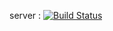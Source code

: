 
server : [![Build Status](https://travis-ci.org/steliospaps/refresh_week_2019.svg?branch=master)](https://travis-ci.org/steliospaps/refresh_week_2019)
